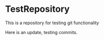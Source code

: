 # TestRepository
This is a repository for testing git functionality

Here is an update, testing commits.
